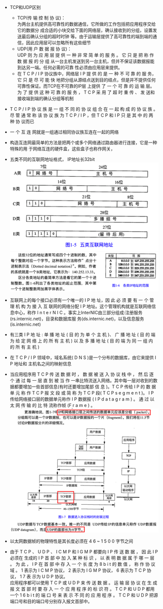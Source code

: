 - TCP和UDP区别
    - TCP(传 输 控 制 协 议)：<br>为两台主机提供高可靠性的数据通信，它所做的工作包括把应用程序交给它的数据分 成合适的小块交给下面的网络层，确认接收到的分组，设置发送最后确认分组的超时时钟 等。由于运输层提供了高可靠性的端到端的通信，因此应用层可以忽略所有这些细节
    - UDP(用 户 数 据 报 协 议)：<br> UDP 则 为 应 用 层 提 供 一 种 非 常 简 单 的 服 务 。 它 只 是 把 称 作 数 据 报 的 分 组 从一台主机发送到另一台主机，但并不保证该数据报能到达另一端。任何必需的可靠 性必须由应用层来提供。
    - 在 T C P / I P 协议族中，网络层 I P 提 供 的 是 一 种 不 可 靠 的 服 务，它 只 是 尽 可 能 快 地把分组从源结点送到目的结点，但是并不提供任何可靠性保证。而TCP在不可靠的IP层 上提供 了 一 个 可 靠 的 运 输 层。为 了 提 供 这 种 可 靠 的 服 务 ， T C P 采 用 了 超 时 重 传 、 发 送和接收端到端的确认分组等机制

-  T C P / I P 协 议 族 是 一 组 不 同 的 协 议 组 合 在 一 起 构 成 的 协 议 族 。 尽 管 通 常 称 该 协 议 族 为 T C P / I P ，但 T C P 和 I P 只 是 其 中 的 两 种 协 议而已

- 一 个 互 连 网就是一组通过相同协议族互连在一起的网络

- 构造互连网最简单的方法是把两个或多个网络通过路由器进行连接，它是一种特殊的用 于网络互连的硬件盒，这些盒子也称作网关，

- 五类不同的互联网地址格式， IP地址长32bit
    ![](/assets/iShot2020-10-13上午11.36.16.png)
    ![](/assets/iShot2020-10-13上午11.38.35.png)
- 互联网上的每个接口必须有一个唯一的 I P 地 址，因 此 必 须 要 有 一 个 管 理 机 构 为 接 入 互 联网的网络分配 I P 地址。这个管理机构就是互联网络信息中心，称作 I n t e r N I C 。事实上InterNIC由三部分组成:注册服务(rs.internic.net)，目录和数据库服 务(ds.internic.net)，以及信息服务(is.internic.net)

- 有三类 I P 地 址 : 单 播 地 址 ( 目 的 为 单 个 主 机 )、 广 播 地 址 ( 目 的 端 为 给 定 网 络 上 的 所 有 主 机 ) 以 及 多 播 地 址 ( 目 的 端 为 同 一 组 内 的 所 有 主 机 )

- 在 T C P / I P 领域中，域名系统( D N S )是一个分布的数据库，由它来提供 I P 地址和 主机名之间的映射信息

- 当应用程序用 T C P 传 送 数 据 时 ， 数 据 被 送 入 协 议 栈 中 ， 然 后 逐 个 通 过 每 一 层 直 到 被 当 作 一串比特流送入网络。其中每一层对收到的数据都要增加一些首部信息(有时还要增加尾部 信 息 )。T C P 传给 I P 的 数 据 单 元 称 作 T C P 报 文 段 或 简 称 为 T C P 段( T C P s e g m e n t )。 I P 传给网络接口层的数据单元称作 I P 数据报 ( I P d a t a g r a m ) 。 通 过 以 太 网 传 输 的 比 特 流称作帧 (F r a m e ) 。
    ![](/assets/iShot2020-10-13下午12.08.44.png)
- 以太网数据帧的物理特性是其长度必须在 4 6 ~ 1 5 0 0 字节之间
- 由于 T C P 、 U D P 、 I C M P 和 I G M P 都要向 I P 传 送 数 据 ， 因 此 I P 必须在 生成的 I P 首 部 中 加 入 某 种 标 识 ， 以 表 明 数 据 属 于 哪 一 层 。 为 此 ， I P 在 首 部 中 存 入 一 个 长 度 为 8 b i t 的 数 值 ， 称 作 协 议 域 。 1 表示为 I C M P 协议， 2 表示为 I G M P 协议， 6 表示为 T C P 协议， 1 7 表 示为 U D P 协议。 <br> 应用程序都可以使用 T C P 或 U D P 来 传 送 数 据 。 运 输 层 协 议 在 生 成 报 文 首 部 时 要 存 入 一 个 应 用 程 序 的 标 识 符 。 T C P 和 U D P 都用一个 1 6 b i t 的 端 口 号 来 表 示 不 同 的 应 用 程 序 。 T C P 和 U D P 把源端口号和目的端口号分别存入报文首部中。